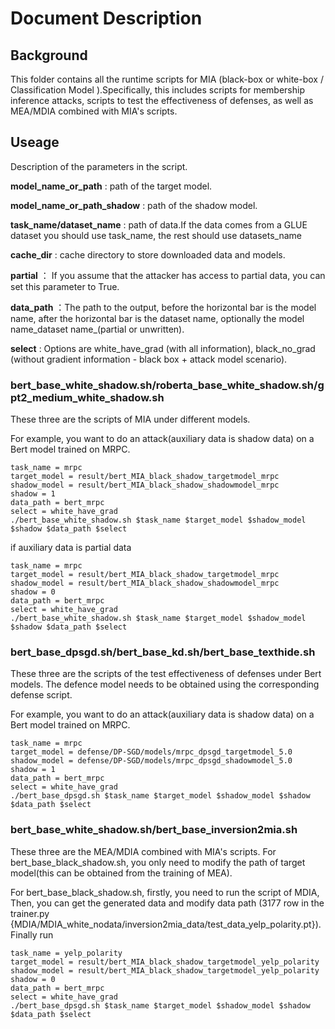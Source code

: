 # Document Description
## Background
This folder contains all the runtime scripts for MIA (black-box or white-box / Classification Model ).Specifically, this includes scripts for membership inference attacks, scripts to test the effectiveness of defenses, as well as MEA/MDIA combined with MIA's scripts.
## Useage

Description of the parameters in the script.

**model_name_or_path** : path of the target model.

**model_name_or_path_shadow** : path of the shadow model.

**task_name/dataset_name** : path of data.If the data comes from a GLUE dataset you should use task_name, the rest should use datasets_name

**cache_dir** : cache directory to store downloaded data and models.

**partial** ： If you assume that the attacker has access to partial data, you can set this parameter to True.

**data_path** ：The path to the output, before the horizontal bar is the model name, after the horizontal bar is the dataset name, optionally the model name_dataset name_(partial or unwritten).

**select** : Options are white_have_grad (with all information), black_no_grad (without gradient information - black box + attack model scenario).

### bert_base_white_shadow.sh/roberta_base_white_shadow.sh/gpt2_medium_white_shadow.sh

These three are the scripts of MIA under different models.

For example, you want to do an attack(auxiliary data is shadow data) on a Bert model trained on MRPC.
```
task_name = mrpc
target_model = result/bert_MIA_black_shadow_targetmodel_mrpc
shadow_model = result/bert_MIA_black_shadow_shadowmodel_mrpc
shadow = 1
data_path = bert_mrpc
select = white_have_grad
./bert_base_white_shadow.sh $task_name $target_model $shadow_model $shadow $data_path $select
```
if auxiliary data is partial data
```
task_name = mrpc
target_model = result/bert_MIA_black_shadow_targetmodel_mrpc
shadow_model = result/bert_MIA_black_shadow_shadowmodel_mrpc
shadow = 0
data_path = bert_mrpc
select = white_have_grad
./bert_base_white_shadow.sh $task_name $target_model $shadow_model $shadow $data_path $select
```

### bert_base_dpsgd.sh/bert_base_kd.sh/bert_base_texthide.sh
These three are the scripts of the test effectiveness of defenses under Bert models. The defence model needs to be obtained using the corresponding defense script.

For example, you want to do an attack(auxiliary data is shadow data) on a Bert model trained on MRPC.
```
task_name = mrpc
target_model = defense/DP-SGD/models/mrpc_dpsgd_targetmodel_5.0
shadow_model = defense/DP-SGD/models/mrpc_dpsgd_shadowmodel_5.0
shadow = 1
data_path = bert_mrpc
select = white_have_grad
./bert_base_dpsgd.sh $task_name $target_model $shadow_model $shadow $data_path $select
```

### bert_base_white_shadow.sh/bert_base_inversion2mia.sh
These three are the MEA/MDIA combined with MIA's scripts. For bert_base_black_shadow.sh, you only need to modify the path of target model(this can be obtained from the training of MEA). 

For bert_base_black_shadow.sh, firstly, you need to run the script of MDIA,
Then, you can get the generated data and modify data path (3177 row in the trainer.py {MDIA/MDIA_white_nodata/inversion2mia_data/test_data_yelp_polarity.pt}). Finally run
```
task_name = yelp_polarity
target_model = result/bert_MIA_black_shadow_targetmodel_yelp_polarity
shadow_model = result/bert_MIA_black_shadow_targetmodel_yelp_polarity
shadow = 0
data_path = bert_mrpc
select = white_have_grad
./bert_base_dpsgd.sh $task_name $target_model $shadow_model $shadow $data_path $select
```
